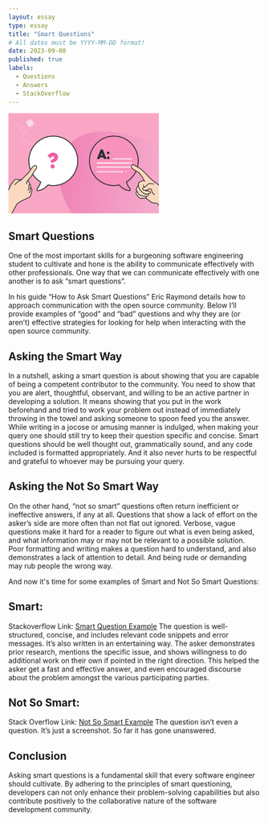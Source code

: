 ```yaml
---
layout: essay
type: essay
title: "Smart Questions"
# All dates must be YYYY-MM-DD format!
date: 2023-09-08
published: true
labels:
  - Questions
  - Answers
  - StackOverflow
---
```


<img width="300px" class="rounded float-start pe-4" src="../img/questions.webp">

## Smart Questions
One of the most important skills for a burgeoning software engineering student to cultivate and hone is the ability to communicate effectively with other professionals. One way that we can communicate effectively with one another is to ask “smart questions”. 

In his guide “How to Ask Smart Questions” Eric Raymond details how to approach communication with the open source community. Below I’ll provide examples of “good” and “bad” questions and why they are (or aren’t) effective strategies for looking for help when interacting with the open source community.


## Asking the Smart Way
In a nutshell, asking a smart question is about showing that you are capable of being a competent contributor to the community. You need to show that you are alert, thoughtful, observant, and willing to be an active partner in developing a solution. It means showing that you put in the work beforehand and tried to work your problem out instead of immediately throwing in the towel and asking someone to spoon feed you the answer. While writing in a jocose or amusing manner is indulged, when making your query one should still try to keep their question specific and concise. Smart questions should be well thought out, grammatically sound, and any code included is formatted appropriately. And it also never hurts to be respectful and grateful to whoever may be pursuing your query. 

## Asking the Not So Smart Way
On the other hand, “not so smart” questions often return inefficient or ineffective answers, if any at all. Questions that show a lack of effort on the asker’s side are more often than not flat out ignored. Verbose, vague questions make it hard for a reader to figure out what is even being asked, and what information may or may not be relevant to a possible solution. Poor formatting and writing makes a question hard to understand, and also demonstrates a lack of attention to detail. And being rude or demanding may rub people the wrong way.

And now it's time for some examples of Smart and Not So Smart Questions:

## Smart:
Stackoverflow Link: [Smart Question Example](https://stackoverflow.com/questions/77011695/constructing-a-vector-of-structs-with-some-custom-constructors-from-exactly-tw)
The question is well-structured, concise, and includes relevant code snippets and error messages. It’s also written in an entertaining way. The asker demonstrates prior research, mentions the specific issue, and shows willingness to do additional work on their own if pointed in the right direction.
This helped the asker get a fast and effective answer, and even encouraged discourse about the problem amongst the various participating parties.

## Not So Smart:
Stack Overflow Link: [Not So Smart Example](https://stackoverflow.com/questions/77068392/got-this-while-trying-to-installing-sodium)
The question isn’t even a question. It’s just a screenshot.
So far it has gone unanswered.


## Conclusion
Asking smart questions is a fundamental skill that every software engineer should cultivate. By adhering to the principles of smart questioning, developers can not only enhance their problem-solving capabilities but also contribute positively to the collaborative nature of the software development community.
